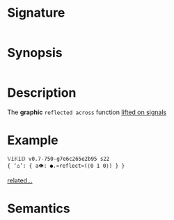 # Signature
```vikid-signature
```

# Synopsis
```vikid-synopsis
```

# Description
The __graphic__ `reflected across` function [lifted on signals](/refman/concepts/pure_functions)

# Example
```vikid-script
𝕍i𝕂i𝔻 v0.7-750-g7e6c265e2b95 s22
{ ‘⌂’: { a👁: ●.«reflect»(⟨0 1 0⟩) } }
```


[related...](https://en.wikipedia.org/wiki/Reflection_(mathematics))

# Semantics